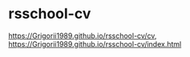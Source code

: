 # rsschool-cv
https://Grigorii1989.github.io/rsschool-cv/cv,
https://Grigorii1989.github.io/rsschool-cv/index.html
